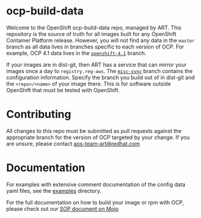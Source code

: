 # ocp-build-data

Welcome to the OpenShift ocp-build-data repo, managed by ART.
This repository is the source of truth for all images built for any OpenShift Container Platform release.
However, you will not find any data in the `master` branch as all data lives in branches specific to each version of OCP. For example, OCP 4.1 data lives in the [`openshift-4.1`](https://github.com/openshift/ocp-build-data/tree/openshift-4.1) branch.

If your images are in dist-git, then ART has a service that can mirror your
images once a day to `registry.reg-aws`. The
[`misc-sync`](https://github.com/openshift/ocp-build-data/tree/misc-sync)
branch contains the configuration information. Specify the branch you build out
of in dist-git and the `<repo>/<name>` of your image there. This is for
software outside OpenShift that must be tested with OpenShift.

# Contributing

All changes to this repo must be submitted as pull requests against the appropriate branch for the version of OCP targeted by your change. If you are unsure, please contact [aos-team-art@redhat.com](mailto:aos-team-art@redhat.com)

# Documentation

For examples with extensive comment documentation of the config data yaml files, see the [examples](https://github.com/openshift/ocp-build-data/tree/master/example) directory.

For the full documentation on how to build your image or rpm with OCP, please check out our [SOP document on Mojo](https://mojo.redhat.com/docs/DOC-1179058)